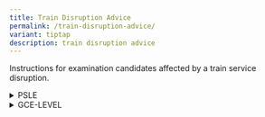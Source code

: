 ```yaml
---
title: Train Disruption Advice
permalink: /train-disruption-advice/
variant: tiptap
description: train disruption advice
---
```

<p>Instructions for examination candidates affected by a train service disruption.</p>
<div data-type="detailGroup" class="isomer-accordion isomer-accordion-white">
<details class="isomer-details">
<summary>PSLE</summary>
<div data-type="detailsContent" class="isomer-details-content">
<p><strong>If you encounter a train disruption during any of your examination days, you should:</strong>
</p>
<ul data-tight="true" class="tight">
<li>
<p>Inform your school, and continue to make your way to your school.</p>
<ul data-tight="true" class="tight">
<li>
<p>Please be assured that you will be given the full duration to sit for
your paper, as long as you arrive before the end of your paper.</p>
</li>
<li>
<p>If you are unable to reach your school before the end of the paper or
arrive at your school after the paper has ended, please inform your school
leader or teacher immediately.</p>
</li>
<li>
<p>You are not required to obtain and produce an excuse letter or travel
chit from the MRT station for your examinations.</p>
</li>
</ul>
</li>
<li>
<p>Get updates from the train station that you are at regarding the bridging
transport services that are available. You may approach the train station’s
passenger service centre for assistance if required.</p>
</li>
</ul>
</div>
</details>
<details class="isomer-details">
<summary>GCE-LEVEL</summary>
<div data-type="detailsContent" class="isomer-details-content">
<p><strong>If you encounter a train disruption during any of your examination days, you should:</strong>
</p>
<ul data-tight="true" class="tight">
<li>
<p>Inform your school or examination centre, and continue to make your way
to your school or designated examination centre.</p>
<ul data-tight="true" class="tight">
<li>
<p>Please be assured that you will be given the full duration to sit for
your paper, as long as you arrive before the end of your paper.</p>
</li>
<li>
<p>You are not required to obtain and produce an excuse letter or travel
chit from the MRT station for your examinations.</p>
</li>
</ul>
</li>
<li>
<p>Get updates from the train station that you are at regarding the bridging
transport services that are available. You may approach the train station’s
passenger service centre for assistance if required.</p>
</li>
</ul>
<p><strong>If your paper is not held at a centralised examination centre and you are unable to reach your designated school or examination centre before the end of your paper, you should:</strong>
</p>
<ul data-tight="true" class="tight">
<li>
<p>Inform your school or examination centre, before proceeding to an examination
centre closest to you to take your examination. Report to the Chief Presiding
Examiner of the centre. You will be given the full duration of your paper.</p>
</li>
<li>
<p>Inform your school or examination centre if you are unable to reach an
examination centre in time.</p>
</li>
<li>
<p>You are not required to obtain and produce an excuse letter or travel
chit from the MRT station for your examinations.</p>
</li>
</ul>
<p><strong>If your paper is held at a centralised examination centre, you should:</strong>
</p>
<ul data-tight="true" class="tight">
<li>
<p>Report to your designated examination centre as indicated in your entry
proof, even if you are unable to reach your examination centre before the
end of the paper.</p>
</li>
<li>
<p>Report to the Chief Presiding Examiner of your examination centre upon
your arrival. You will be given the full duration of your paper.</p>
</li>
<li>
<p>You can refer to the <a href="/files/Train Disruption/2025_train_disruption_listing_cec.pdf" rel="noopener nofollow" target="_blank">list of papers held at centralised examination centres</a>.
For these papers, you should report to the designated exam centre indicated
in your entry proof even if you are unable to reach before the end of the
paper.</p>
</li>
<li>
<p>You are not required to obtain and produce an excuse letter or travel
chit from the MRT station for your examinations.</p>
</li>
</ul>
<p>Please click on the links below to view the list of examination centres
that are located near the various MRT stations.</p>
<p>Secondary Schools for <strong>GCE N(A)-/N(T)-/O-Level</strong> candidates:</p>
<ul data-tight="true" class="tight">
<li>
<p><a href="/files/Train Disruption/2024_sec_ns_line.pdf" rel="noopener nofollow" target="_blank">North-South Line</a>
</p>
</li>
<li>
<p><a href="/files/Train Disruption/2024_sec_ew_line.pdf" rel="noopener nofollow" target="_blank">East-West Line</a>
</p>
</li>
<li>
<p><a href="/files/Train Disruption/2024_sec_ne_line.pdf" rel="noopener nofollow" target="_blank">North-East Line</a>
</p>
</li>
<li>
<p><a href="/files/Train Disruption/2024_sec_cc_line.pdf" rel="noopener nofollow" target="_blank">Circle Line</a>
</p>
</li>
<li>
<p><a href="/files/Train Disruption/2024_sec_dt_line.pdf" rel="noopener nofollow" target="_blank">Downtown Line</a>
</p>
</li>
<li>
<p><a href="/files/Train Disruption/2024_sec_tec_line.pdf" rel="noopener nofollow" target="_blank">Thomson-East Coast Line</a>
</p>
</li>
<li>
<p><a href="/files/Train Disruption/2024_sec_bp_lrt.pdf" rel="noopener nofollow" target="_blank">Bukit Panjang LRT</a>
</p>
</li>
<li>
<p><a href="/files/Train Disruption/2024_sec_punggol_lrt.pdf" rel="noopener nofollow" target="_blank">Punggol LRT</a>
</p>
</li>
<li>
<p><a href="/files/Train Disruption/2024_sec_sengkang_lrt.pdf" rel="noopener nofollow" target="_blank">Sengkang LRT</a>
</p>
</li>
</ul>
<p>Junior Colleges/Centralised Institutes for <strong>GCE A-Level</strong> candidates:</p>
<ul data-tight="true" class="tight">
<li>
<p><a href="/files/Train Disruption/JC__North_South_Line.pdf" rel="noopener nofollow" target="_blank">North-South Line</a>
</p>
</li>
<li>
<p><a href="/files/Train Disruption/JC__East_West_Line.pdf" rel="noopener nofollow" target="_blank">East-West Line</a>
</p>
</li>
<li>
<p><a href="/files/Train Disruption/JC__Northeast_Line.pdf" rel="noopener nofollow" target="_blank">North-East Line</a>
</p>
</li>
<li>
<p><a href="/files/Train Disruption/JC__Circle_Line.pdf" rel="noopener nofollow" target="_blank">Circle Line</a>
</p>
</li>
<li>
<p><a href="/files/Train Disruption/JC__Downtown_Line.pdf" rel="noopener nofollow" target="_blank">Downtown Line</a>
</p>
</li>
<li>
<p><a href="/files/Train Disruption/JC__Thomson_East_Coast_Line.pdf" rel="noopener nofollow" target="_blank">Thomson-East Coast Line</a>
</p>
</li>
<li>
<p><a href="/files/Train Disruption/JC__Bukit_Panjang_LRT.pdf" rel="noopener nofollow" target="_blank">Bukit Panjang LRT</a>
</p>
</li>
<li>
<p><a href="/files/Train Disruption/JC__Puggol_LRT.pdf" rel="noopener nofollow" target="_blank">Punggol LRT</a>
</p>
</li>
<li>
<p><a href="/files/Train Disruption/2024_jc_sengkang_lrt.pdf" rel="noopener nofollow" target="_blank">Sengkang LRT</a>
</p>
</li>
</ul>
<p>During the national examinations, the lists of secondary schools, junior
colleges and centralised institutes that are located near each MRT station
will be made available at all MRT stations.</p>
<p>You may also download the Singapore Land Transport Authority’s MyTransport.SG
mobile application, and access the “Exam Centre” option to obtain the lists.
MyTransport.SG mobile application can be downloaded from App Store® and
Google Play™.</p>
<p><strong>If you are unable to arrive at a suitable examination centre until after your paper has ended, you should still report to your school or designated examination centre:</strong>
</p>
<ul data-tight="true" class="tight">
<li>
<p>If you are a school candidate, inform your school.</p>
</li>
<li>
<p>If you are a private candidate, report to the Chief Presiding Examiner
of your examination centre or contact <a href="/about-us/contact-us/" rel="noopener noreferrer nofollow" target="_blank"><u>SEAB</u></a>.</p>
</li>
</ul>
<p>Please provide the following details:</p>
<ol data-tight="true" class="tight">
<li>
<p>Name</p>
</li>
<li>
<p>NRIC / FIN / Passport Number</p>
</li>
<li>
<p>Exam Level</p>
</li>
<li>
<p>Candidate Index Number</p>
</li>
<li>
<p>Contact Number</p>
</li>
<li>
<p>Subject/Paper affected</p>
</li>
<li>
<p>Affected MRT Station</p>
</li>
</ol>
<p>You are not required to obtain and produce an excuse letter or travel
chit from the MRT station for your examinations.</p>
</div>
</details>
</div>
<p></p>